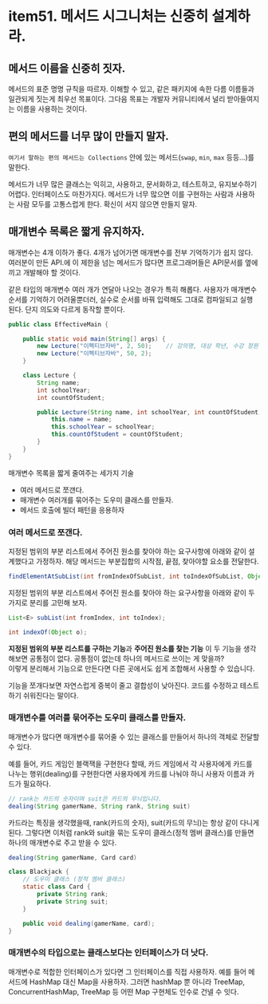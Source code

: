 # item51. 메서드 시그니처는 신중히 설계하라.

## 메서드 이름을 신중히 짓자.

메서드의 표준 명명 규칙을 따르자. 이해할 수 있고, 같은 패키지에 속한 다름 이름들과 일관되게 짓는게 최우선 목표이다. 그다음 목표는 개발자 커뮤니티에서 널리 받아들여지는 이름을 사용하는 것이다.

## 편의 메서드를 너무 많이 만들지 말자.

`여기서 말하는 편의 메서드는 Collections` 안에 있는 메서드(`swap`, `min`, `max` 등등...)를 말한다.

메서드가 너무 많은 클래스는 익히고, 사용하고, 문서화하고, 테스트하고, 유지보수하기 어렵다. 인터페이스도 마찬가지다. 메서드가 너무 많으면 이를 구현하는 사람과 사용하는 사람 모두를 고통스럽게 한다. 확신이 서지 않으면 만들지 말자.

## 매개변수 목록은 짧게 유지하자.

매개변수는 4개 이하가 좋다. 4개가 넘어가면 매개변수를 전부 기억하기가 쉽지 않다. 여러분이 만든 API.에 이 제한을 넘는 메서드가 많다면 프로그래머들은 API문서를 옆에 끼고 개발해야 할 것이다.&#x20;

같은 타입의 매개변수 여러 개가 연달아 나오는 경우가 특히 해롭다. 사용자가 매개변수 순서를 기억하기 어려울뿐더러, 실수로 순서를 바꿔 입력해도 그대로 컴파일되고 실행 된다. 단지 의도와 다르게 동작할 뿐이다.

```java
public class EffectiveMain {

    public static void main(String[] args) {
        new Lecture("이펙티브자바", 2, 50);    // 강의명, 대상 학년, 수강 정원
        new Lecture("이펙티브자바", 50, 2);
    }

    class Lecture {
        String name;
        int schoolYear;
        int countOfStudent;

        public Lecture(String name, int schoolYear, int countOfStudent) {
            this.name = name;
            this.schoolYear = schoolYear;
            this.countOfStudent = countOfStudent;
        }
    }
}
```

매개변수 목록을 짧게 줄여주는 세가지 기술

* 여러 메서드로 쪼갠다.
* 매개변수 여러개를 묶어주는 도우미 클래스를 만들자.
* 메서드 호출에 빌더 패턴을 응용하자

### 여러 메서드로 쪼갠다.

지정된 범위의 부분 리스트에서 주어진 원소를 찾아야 하는 요구사항에 아래와 같이 설계했다고 가정하자. 해당 메서드는 부분집합의 시작점, 끝점, 찾아야할 요소를 전달한다.

```java
findElementAtSubList(int fromIndexOfSubList, int toIndexOfSubList, Object element);
```

지정된 범위의 부분 리스트에서 주어진 원소를 찾아야 하는 요구사항을 아래와 같이 두 가지로 분리를 고민해 보자.&#x20;

```java
List<E> subList(int fromIndex, int toIndex);

int indexOf(Object o);
```

&#x20;**지정된 범위의 부분 리스트를 구하는 기능**과 **주어진 원소를 찾는 기능** 이 두 기능을 생각해보면 공통점이 없다.   공통점이 없는데 하나의 메서드로 쓰이는 게 맞을까? \
이렇게 분리해서 기능으로 만든다면 다른 곳에서도 쉽게 조합해서 사용할 수 있습니다.

기능을 쪼개다보면 자연스럽게 중복이 줄고 결합성이 낮아진다. 코드를 수정하고 테스트하기 쉬워진다는 말이다.

### 매개변수를 여러를 묶어주는 도우미 클래스를 만들자.

매개변수가 많다면 매개변수를 묶어줄 수 있는 클래스를 만들어서 하나의 객체로 전달할 수 있다.

예를 들어, 카드 게임인 블랙잭을 구현한다 할때,  카드 게임에서 각 사용자에게 카드를 나누는 행위(dealing)를 구현한다면 사용자에게 카드를 나눠야 하니 사용자 이름과 카드가 필요하다.

```java
// rank는 카드의 숫자이며 suit은 카드의 무늬입니다.
dealing(String gamerName, String rank, String suit)
```

카드라는 특징을 생각했을때,  rank(카드의 숫자), suit(카드의 무늬)는 항상 같이 다니게 된다. 그렇다면 이처럼 rank와 suit을 묶는 도우미 클래스(정적 멤버 클래스)를 만들면 하나의 매개변수로 주고 받을 수 있다.

```java
dealing(String gamerName, Card card)
```

```java
class Blackjack {
    // 도우미 클래스 (정적 멤버 클래스)
    static class Card {
        private String rank;
        private String suit;
    }

    public void dealing(gamerName, card);
}
```



### 매개변수의 타입으로는 클래스보다는 인터페이스가 더 낫다.

매개변수로 적합한 인터페이스가 있다면 그 인터페이스를 직접 사용하자. 예를 들어 메서드에 HashMap 대신 Map을 사용하자. 그러면 hashMap 뿐 아니라 TreeMap, ConcurrentHashMap, TreeMap 등 어떤 Map 구현체도 인수로 건넬 수 잇다.&#x20;





